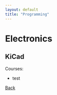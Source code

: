 ```yaml
---
layout: default
title: "Programming"
---
```


# Electronics

## KiCad

Courses:
+ test

[Back](./index.md)
